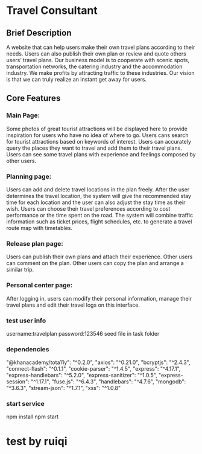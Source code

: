 # Travel Consultant
## Brief Description
A website that can help users make their own travel plans according to their needs. Users can also publish their own plan or review and quote others users’ travel plans.
Our business model is to cooperate with scenic spots, transportation networks, the catering industry and the accommodation industry. We make profits by attracting traffic to these industries.
Our vision is that we can truly realize an instant get away for users.
## Core Features
### Main Page:
Some photos of great tourist attractions will be displayed here to provide inspiration for users who have no idea of where to go.
Users cans search for tourist attractions based on keywords of interest.
Users can accurately query the places they want to travel and add them to their travel plans.
Users can see some travel plans with experience and feelings composed by other users.
### Planning page:
Users can add and delete travel locations in the plan freely.
After the user determines the travel location, the system will give the recommended stay time for each location and the user can also adjust the stay time as their wish.
Users can choose their travel preferences according to cost performance or the time spent on the road.
The system will combine traffic information such as ticket prices, flight schedules, etc. to generate a travel route map with timetables.
### Release plan page:
Users can publish their own plans and attach their experience.
Other users can comment on the plan.
Other users can copy the plan and arrange a similar trip.
### Personal center page:
After logging in, users can modify their personal information, manage their travel plans and edit their travel logs on this interface.
### test user info
username:travelplan
password:123546
seed file in task folder
### dependencies
"@khanacademy/tota11y": "^0.2.0",
"axios": "^0.21.0",
"bcryptjs": "^2.4.3",
"connect-flash": "^0.1.1",
"cookie-parser": "^1.4.5",
"express": "^4.17.1",
"express-handlebars": "^5.2.0",
"express-sanitizer": "^1.0.5",
"express-session": "^1.17.1",
"fuse.js": "^6.4.3",
"handlebars": "^4.7.6",
"mongodb": "^3.6.3",
"stream-json": "^1.7.1",
"xss": "^1.0.8"
### start service
npm install
npm start 

# test by ruiqi